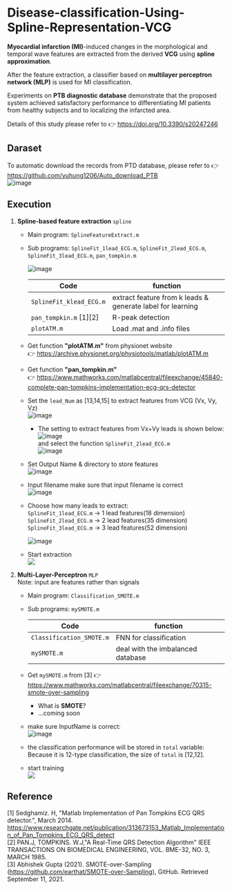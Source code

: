 # Disease-classification-Using-Spline-Representation-VCG  





**Myocardial infarction (MI)**-induced changes in the morphological and temporal wave features are extracted from the derived **VCG** using **spline approximation**.  

After the feature extraction, a classifier based on **multilayer perceptron network (MLP)** is used for MI classification.  

Experiments on **PTB diagnostic database** demonstrate that the proposed system achieved satisfactory performance to differentiating MI patients from healthy subjects and to localizing the infarcted area.  

Details of this study please refer to :point_right:	 https://doi.org/10.3390/s20247246
  
  
## Daraset    

To automatic download the records from PTD database,
  please refer to :point_right:	 https://github.com/yuhung1206/Auto_download_PTB  
    ![image](https://user-images.githubusercontent.com/78803926/133739922-e2106dbe-e32d-4222-84b0-edd1c8c58012.png)

  
## Execution  

1. **Spline-based feature extraction**  `spline`
          
    - Main program: `SplineFeatureExtract.m`  
    - Sub programs: `SplineFit_1lead_ECG.m`, `SplineFit_2lead_ECG.m`, `SplineFit_3lead_ECG.m`, `pan_tompkin.m`  
    
      ![image](https://user-images.githubusercontent.com/78803926/133735227-04999d95-68c6-49a6-8e0e-7b37816b3522.png) 
                
      |Code |function|
      |-----|--------|
      |`SplineFit_klead_ECG.m`|extract feature from k leads & generate label for learning |
      |`pan_tompkin.m` [1][2]|R-peak detection          |   
      |`plotATM.m`          | Load .mat and .info files|
        
    -  Get function **"plotATM.m"** from physionet website  
      :point_right: https://archive.physionet.org/physiotools/matlab/plotATM.m  
      
    -  Get function **"pan_tompkin.m"**  
      :point_right: https://www.mathworks.com/matlabcentral/fileexchange/45840-complete-pan-tompkins-implementation-ecg-qrs-detector  
    
    
    - Set the ```lead_Num``` as [13,14,15] to extract features from VCG (Vx, Vy, Vz)  
      ![image](https://user-images.githubusercontent.com/78803926/133735747-280c3b2a-abe9-481b-98f4-1279ae611f87.png)  
      
       - The setting to extract features from Vx+Vy leads is shown below: 
        ![image](https://user-images.githubusercontent.com/78803926/133737330-c07367bd-d5b2-4949-ba37-28bb38db1f55.png)  
         and select the function ```SplineFit_2lead_ECG.m```  
         ![image](https://user-images.githubusercontent.com/78803926/133737858-e4c56a56-bdfb-431d-8d96-1cdadfc40c6f.png)

  
  
    - Set Output Name & directory to store features  
      ![image](https://user-images.githubusercontent.com/78803926/133736079-527dc876-e733-4782-a29d-e7720f269696.png)  
      
    - Input filename
    make sure that input filename is correct  
    ![image](https://user-images.githubusercontent.com/78803926/133736563-a2a1b147-2c03-4a16-aa71-923329440d92.png)


    - Choose how many leads to extract:  
      `SplineFit_1lead_ECG.m` -> 1 lead features(18 dimension)  
      `SplineFit_2lead_ECG.m` -> 2 lead features(35 dimension)  
      `SplineFit_3lead_ECG.m` -> 3 lead features(52 dimension)
          
        ![image](https://user-images.githubusercontent.com/78803926/133737025-24811da8-cb92-4e81-ab2a-288be55038d0.png)
        
        
    - Start extraction  
      ![](https://i.imgur.com/v8Tf9jK.png)
 
 2. **Multi-Layer-Perceptron** `MLP`  
    Note: input are features rather than signals  
    
     - Main program: `Classification_SMOTE.m`
     - Sub programs: `mySMOTE.m`
    
        |Code |function|
        |-----|--------|
        |`Classification_SMOTE.m`|FNN for classification|
        |`mySMOTE.m`|deal with the imbalanced database|  
    
    - Get `mySMOTE.m` from [3] :point_right: https://www.mathworks.com/matlabcentral/fileexchange/70315-smote-over-sampling  
       - What is **SMOTE**?  
       - ...coming soon
    
    - make sure InputName is correct:   
      ![image](https://user-images.githubusercontent.com/78803926/133738485-600aa9a4-1936-4b80-82fc-9b07dc9a39a4.png)

    - the classification performance will be stored in `total` variable:  
      Because it is 12-type classification, the size of `total` is [12,12].
    
    - start training  
     ![](https://i.imgur.com/qk6hEZM.png)


## Reference
  [1] Sedghamiz. H, "Matlab Implementation of Pan Tompkins ECG QRS detector.", March 2014. https://www.researchgate.net/publication/313673153_Matlab_Implementation_of_Pan_Tompkins_ECG_QRS_detect  
  [2] PAN.J, TOMPKINS. W.J,"A Real-Time QRS Detection Algorithm" IEEE TRANSACTIONS ON BIOMEDICAL ENGINEERING, VOL. BME-32, NO. 3, MARCH 1985.  
  [3] Abhishek Gupta (2021). SMOTE-over-Sampling (https://github.com/earthat/SMOTE-over-Sampling), GitHub. Retrieved September 11, 2021.

  
